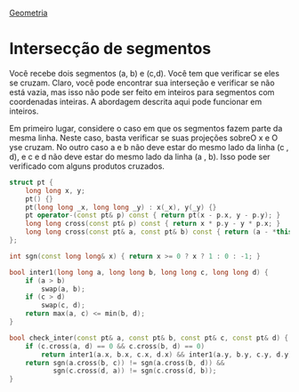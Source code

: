 [Geometria]

# Intersecção de segmentos

Você recebe dois segmentos (a, b) e (c,d). Você tem que verificar se eles se cruzam. Claro, você pode encontrar sua interseção e verificar se não está vazia, mas isso não pode ser feito em inteiros para segmentos com coordenadas inteiras. A abordagem descrita aqui pode funcionar em inteiros.

Em primeiro lugar, considere o caso em que os segmentos fazem parte da mesma linha. Neste caso, basta verificar se suas projeções sobreO x e O yse cruzam. No outro caso a e b não deve estar do mesmo lado da linha (c , d), e c e d não deve estar do mesmo lado da linha (a , b). Isso pode ser verificado com alguns produtos cruzados.

```cpp
struct pt {
    long long x, y;
    pt() {}
    pt(long long _x, long long _y) : x(_x), y(_y) {}
    pt operator-(const pt& p) const { return pt(x - p.x, y - p.y); }
    long long cross(const pt& p) const { return x * p.y - y * p.x; }
    long long cross(const pt& a, const pt& b) const { return (a - *this).cross(b - *this); }
};

int sgn(const long long& x) { return x >= 0 ? x ? 1 : 0 : -1; }

bool inter1(long long a, long long b, long long c, long long d) {
    if (a > b)
        swap(a, b);
    if (c > d)
        swap(c, d);
    return max(a, c) <= min(b, d);
}

bool check_inter(const pt& a, const pt& b, const pt& c, const pt& d) {
    if (c.cross(a, d) == 0 && c.cross(b, d) == 0)
        return inter1(a.x, b.x, c.x, d.x) && inter1(a.y, b.y, c.y, d.y);
    return sgn(a.cross(b, c)) != sgn(a.cross(b, d)) &&
           sgn(c.cross(d, a)) != sgn(c.cross(d, b));
}

```

[Geometria]: https://github.com/alexistoigo/lab/blob/master/Geometria/main.md#geometria
